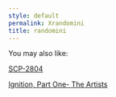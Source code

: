 ```yaml
---
style: default
permalink: Xrandomini
title: randomini
---
```

You may also like:

[SCP-2804](http://scp-wiki.net/scp-2804)

[Ignition, Part One- The Artists](http://scp-wiki.net/ignition-part-one-the-artists)
